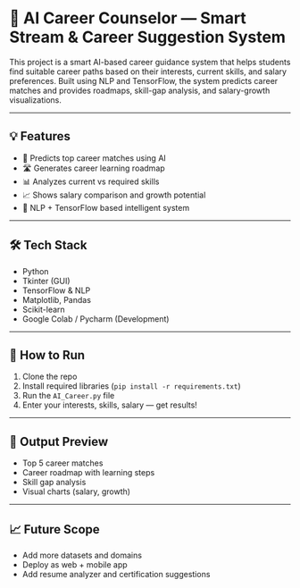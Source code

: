 
# 🎯 AI Career Counselor — Smart Stream & Career Suggestion System

This project is a smart AI-based career guidance system that helps students find suitable career paths based on their interests, current skills, and salary preferences. Built using NLP and TensorFlow, the system predicts career matches and provides roadmaps, skill-gap analysis, and salary-growth visualizations.

---

## 💡 Features

- 📌 Predicts top career matches using AI
- 🛣️ Generates career learning roadmap
- 📊 Analyzes current vs required skills
- 📈 Shows salary comparison and growth potential
- 🧠 NLP + TensorFlow based intelligent system

---

## 🛠️ Tech Stack

- Python
- Tkinter (GUI)
- TensorFlow & NLP
- Matplotlib, Pandas
- Scikit-learn
- Google Colab / Pycharm (Development)

---

## 🚀 How to Run

1. Clone the repo
2. Install required libraries (`pip install -r requirements.txt`)
3. Run the `AI_Career.py` file
4. Enter your interests, skills, salary — get results!

---

## 📌 Output Preview

- Top 5 career matches
- Career roadmap with learning steps
- Skill gap analysis
- Visual charts (salary, growth)

---

## 📈 Future Scope

- Add more datasets and domains
- Deploy as web + mobile app
- Add resume analyzer and certification suggestions
